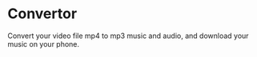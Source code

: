 # Convertor
Convert your video file mp4 to mp3 music and audio, and download your music on your phone.
